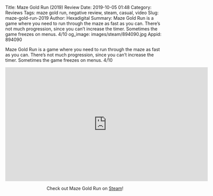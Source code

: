 Title: Maze Gold Run (2019) Review
Date: 2019-10-05 01:48
Category: Reviews
Tags: maze gold run, negative review, steam, casual, video
Slug: maze-gold-run-2019
Author: Hexadigital
Summary: Maze Gold Run is a game where you need to run through the maze as fast as you can. There’s not much progression, since you can’t increase the timer. Sometimes the game freezes on menus. 4/10
og_image: images/steam/894090.jpg
Appid: 894090

Maze Gold Run is a game where you need to run through the maze as fast as you can. There’s not much progression, since you can’t increase the timer. Sometimes the game freezes on menus. 4/10

<center><iframe src="https://www.youtube.com/embed/LJ8pw66wNyM?feature=oembed" allow="accelerometer; autoplay; encrypted-media; gyroscope; picture-in-picture" width="640" height="360" frameborder="0"></iframe>

Check out Maze Gold Run on [Steam](https://store.steampowered.com/app/894090/?curator_clanid=34633900)!</center>